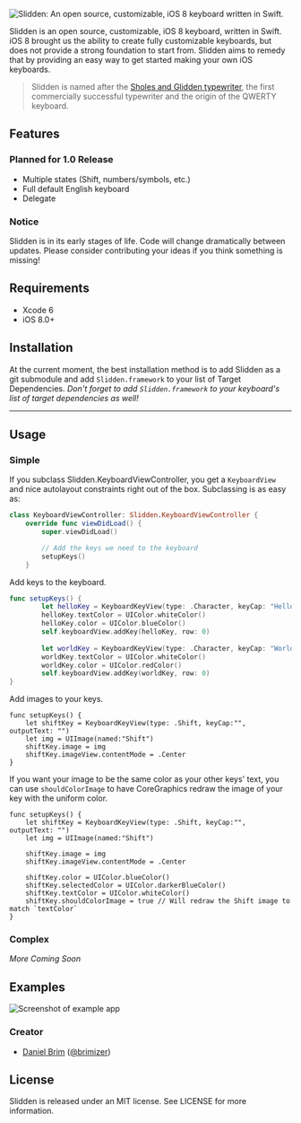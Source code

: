
![Slidden: An open source, customizable, iOS 8 keyboard written in Swift.](https://github.com/Brimizer/Slidden/blob/master/assets/slidden.png)

Slidden is an open source, customizable, iOS 8 keyboard, written in Swift.
iOS 8 brought us the ability to create fully customizable keyboards, but does not provide a strong foundation to start from. 
Slidden aims to remedy that by providing an easy way to get started making your own iOS keyboards. 

> Slidden is named after the [Sholes and Glidden typewriter](http://en.wikipedia.org/wiki/Sholes_and_Glidden_typewriter), the first commercially successful typewriter and the origin of the QWERTY keyboard.

## Features

### Planned for 1.0 Release
- Multiple states (Shift, numbers/symbols, etc.)
- Full default English keyboard
- Delegate

### Notice
Slidden is in its early stages of life. Code will change dramatically between updates. 
Please consider contributing your ideas if you think something is missing!

## Requirements
- Xcode 6
- iOS 8.0+

## Installation
At the current moment, the best installation method is to add Slidden as a git submodule and add `Slidden.framework` to your list of Target Dependencies. 
_Don't forget to add `Slidden.framework` to your keyboard's list of target dependencies as well!_

---

## Usage

### Simple

If you subclass Slidden.KeyboardViewController, you get a `KeyboardView` and nice autolayout constraints right out of the box. Subclassing is as easy as:

```swift
class KeyboardViewController: Slidden.KeyboardViewController {
    override func viewDidLoad() {
        super.viewDidLoad()

        // Add the keys we need to the keyboard
        setupKeys()
    }
```

Add keys to the keyboard.
```swift
func setupKeys() {
        let helloKey = KeyboardKeyView(type: .Character, keyCap: "Hello", outputText: "Hello")
        helloKey.textColor = UIColor.whiteColor()
        helloKey.color = UIColor.blueColor()
        self.keyboardView.addKey(helloKey, row: 0)
        
        let worldKey = KeyboardKeyView(type: .Character, keyCap: "World", outputText: "World")
        worldKey.textColor = UIColor.whiteColor()
        worldKey.color = UIColor.redColor()
        self.keyboardView.addKey(worldKey, row: 0)
}
```

Add images to your keys. 
```
func setupKeys() {
	let shiftKey = KeyboardKeyView(type: .Shift, keyCap:"", outputText: "")
    let img = UIImage(named:"Shift")
    shiftKey.image = img
    shiftKey.imageView.contentMode = .Center
}
```

If you want your image to be the same color as your other keys' text, you can use `shouldColorImage` to have CoreGraphics redraw the image of your key with the uniform color. 
```
func setupKeys() {
	let shiftKey = KeyboardKeyView(type: .Shift, keyCap:"", outputText: "")
    let img = UIImage(named:"Shift")
    
    shiftKey.image = img
    shiftKey.imageView.contentMode = .Center
    
    shiftKey.color = UIColor.blueColor()
    shiftKey.selectedColor = UIColor.darkerBlueColor()
    shiftKey.textColor = UIColor.whiteColor()
    shiftKey.shouldColorImage = true // Will redraw the Shift image to match `textColor`
}
```

### Complex
_More Coming Soon_

## Examples
![Screenshot of example app](https://github.com/Brimizer/Slidden/blob/master/assets/screenshot.png)

### Creator

- [Daniel Brim](http://github.com/brimizer) ([@brimizer](https://twitter.com/brimizer))

## License

Slidden is released under an MIT license. See LICENSE for more information.
